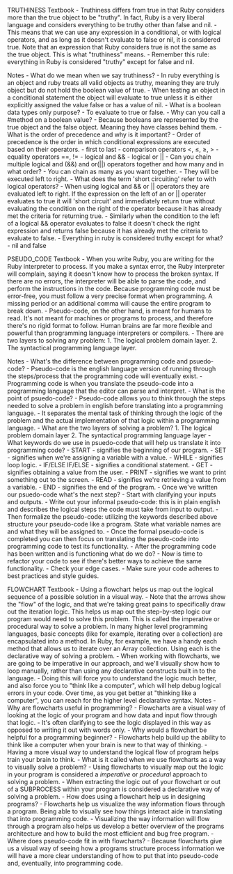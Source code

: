 TRUTHINESS
  Textbook
    - Truthiness differs from true in that Ruby considers more than the true object to be "truthy". In fact, Ruby is a very liberal language and considers everything to be truthy other than false and nil.
    - This means that we can use any expression in a conditional, or with logical operators, and as long as it doesn't evaluate to false or nil, it is considered true. Note that an expression that Ruby considers true is not the same as the true object. This is what "truthiness" means.
    - Remember this rule: everything in Ruby is considered "truthy" except for false and nil.

  Notes
    - What do we mean when we say truthiness?
        - In ruby everything is an object and ruby treats all valid objects as truthy, meaning they are truly object but do not hold the boolean value of true.
        - When testing an object in a conditional statement the object will evaluate to true unless it is either explicitly assigned the value false or has a value of nil.
    - What is a boolean data types only purpose?
        - To evaluate to true or false.
    - Why can you call a #method on a boolean value?
        - Because booleans are represented by the true object and the false object. Meaning they have classes behind them.
    - What is the order of precedence and why is it important?
        - Order of precedence is the order in which conditional expressions are executed based on their operators.
        - first to last
        - comparison operators <, ≤, ≥, >
        - equality operators ==, !=
        - logical and &&
        - logical or ||
    - Can you chain multiple logical and (&&) and or(||) operators together and how many and in what order?
        - You can chain as many as you want together.
        - They will be executed left to right.
    - What does the term 'short circuiting' refer to with logical operators?
        - When using logical and && or || operators they are evaluated left to right. If the expression on the left of an or || operater evaluates to true it will 'short circuit' and immediately return true without evaluating the condition on the right of the operator because it has already met the criteria for returning true.
        - Similarly when the condition to the left of a logical && operator evaluates to false it doesn't check the right expression and returns false because it has already met the criteria to evaluate to false.
    - Everything in ruby is considered truthy except for what?
        - nil and false


PSEUDO_CODE
  Textbook
    - When you write Ruby, you are writing for the Ruby interpreter to process. If you make a syntax error, the Ruby interpreter will complain, saying it doesn't know how to process the broken syntax. If there are no errors, the interpreter will be able to parse the code, and perform the instructions in the code. Because programming code must be error-free, you must follow a very precise format when programming. A missing period or an additional comma will cause the entire program to break down.
    - Pseudo-code, on the other hand, is meant for humans to read. It's not meant for machines or programs to process, and therefore there's no rigid format to follow. Human brains are far more flexible and powerful than programming language interpreters or compilers.
    - There are two layers to solving any problem:
        1. The logical problem domain layer.
        2. The syntactical programming language layer.
  
  Notes
    - What's the difference between programming code and psuedo-code?
        - Pseudo-code is the english language version of running through the steps/process that the programming code will eventually exist.
        - Programming code is when you translate the pseudo-code into a programming language that the editor can parse and interpret.
    - What is the point of psuedo-code?
        - Pseudo-code allows you to think through the steps needed to solve a problem in english before translating into a programming language.
        - It separates the mental task of thinking through the logic of the problem and the actual implementation of that logic within a programming language.
    - What are the two layers of solving a problem?
        1. The logical problem domain layer
        2. The syntactical programming language layer
    - What keywords do we use in psuedo-code that will help us translate it into programming code?
        - START - signifies the beginning of our program.
        - SET - signifies when we're assigning a variable with a value.
        - WHILE - signifies loop logic.
        - IF/ELSE IF/ELSE - signifies a conditional statement.
        - GET - signifies obtaining a value from the user.
        - PRINT - signifies we want to print something out to the screen.
        - READ - signifies we're retrieving a value from a variable.
        - END - signifies the end of the program.
    - Once we've written our psuedo-code what's the next step?
        - Start with clarifying your inputs and outputs.
        - Write out your informal pseudo-code: this is in plain english and describes the logical steps the code must take from input to output.
        - Then formalize the pseudo-code: utilizing the keywords described above structure your pseudo-code like a program. State what variable names are and what they will be assigned to.
        - Once the formal pseudo-code is completed you can then focus on translating the pseudo-code into programming code to test its functionality.
    - After the programming code has been written and is functioning what do we do?
        - Now is time to refactor your code to see if there's better ways to achieve the same functionality.
        - Check your edge cases.
        - Make sure your code adheres to best practices and style guides.


FLOWCHART
  Textbook
    - Using a flowchart helps us map out the logical sequence of a possible solution in a visual way.
    - Note that the arrows show the "flow" of the logic, and that we're taking great pains to specifically draw out the iteration logic. This helps us map out the step-by-step logic our program would need to solve this problem. This is called the imperative or procedural way to solve a problem. In many higher level programming languages, basic concepts (like for example, iterating over a collection) are encapsulated into a method. In Ruby, for example, we have a handy each method that allows us to iterate over an Array collection. Using each is the declarative way of solving a problem.
    - When working with flowcharts, we are going to be imperative in our approach, and we'll visually show how to loop manually, rather than using any declarative constructs built in to the language.
    - Doing this will force you to understand the logic much better, and also force you to "think like a computer", which will help debug logical errors in your code. Over time, as you get better at "thinking like a computer", you can reach for the higher level declarative syntax.
  Notes
    - Why are flowcharts useful in programming?
        - Flowcharts are a visual way of looking at the logic of your program and how data and input flow through that logic.
        - It's often clarifying to see the logic displayed in this way as opposed to writing it out with words only.
    - Why would a flowchart be helpful for a programming beginner?
        - Flowcharts help build up the ability to think like a computer when your brain is new to that way of thinking.
        - Having a more visual way to understand the logical flow of program helps train your brain to think.
    - What is it called when we use flowcharts as a way to visually solve a problem?
        - Using flowcharts to visually map out the logic in your program is considered a *imperative* or *procedural* approach to solving a problem.
        - When extracting the logic out of your flowchart or out of a SUBPROCESS within your program is considered a declarative way of solving a problem.
    - How does using a flowchart help us in designing programs?
        - Flowcharts help us visualize the way information flows through a program. Being able to visually see how things interact aide in translating that into programming code.
        - Visualizing the way information will flow through a program also helps us develop a better overview of the programs architecture and how to build the most efficient and bug free program.
    - Where does pseudo-code fit in with flowcharts?
        - Because flowcharts give us a visual way of seeing how a programs structure process information we will have a more clear understanding of how to put that into pseudo-code and, eventually, into programming code.
